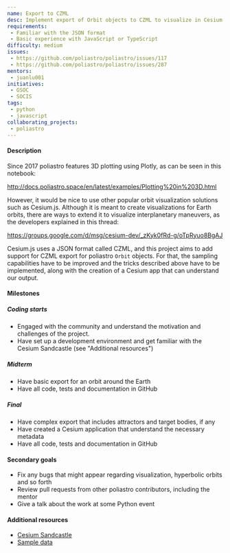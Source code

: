 ```yaml
---
name: Export to CZML
desc: Implement export of Orbit objects to CZML to visualize in Cesium.js
requirements:
 - Familiar with the JSON format
 - Basic experience with JavaScript or TypeScript
difficulty: medium
issues:
 - https://github.com/poliastro/poliastro/issues/117
 - https://github.com/poliastro/poliastro/issues/287
mentors:
 - juanlu001
initiatives:
 - GSOC
 - SOCIS
tags:
 - python
 - javascript
collaborating_projects:
 - poliastro
---
```


#### Description

Since 2017 poliastro features 3D plotting using Plotly, as can be seen in this
notebook:

http://docs.poliastro.space/en/latest/examples/Plotting%20in%203D.html

However, it would be nice to use other popular orbit visualization solutions
such as Cesium.js. Although it is meant to create visualizations for Earth
orbits, there are ways to extend it to visualize interplanetary maneuvers,
as the developers explained in this thread:

https://groups.google.com/d/msg/cesium-dev/_zKyk0fRd-g/oTpRyuo8BgAJ

Cesium.js uses a JSON format called CZML, and this project aims to add
support for CZML export for poliastro `Orbit` objects. For that, the
sampling capabilities have to be improved and the tricks described above
have to be implemented, along with the creation of a Cesium app that can
understand our output.

#### Milestones

##### Coding starts

* Engaged with the community and understand the motivation and challenges of
  the project.
* Have set up a development environment and get familiar with the Cesium
  Sandcastle (see "Additional resources")

##### Midterm

* Have basic export for an orbit around the Earth
* Have all code, tests and documentation in GitHub

##### Final

* Have complex export that includes attractors and target bodies, if any
* Have created a Cesium application that understand the necessary metadata
* Have all code, tests and documentation in GitHub

#### Secondary goals

* Fix any bugs that might appear regarding visualization, hyperbolic orbits and so forth
* Review pull requests from other poliastro contributors, including the mentor
* Give a talk about the work at some Python event

#### Additional resources

* [Cesium Sandcastle](https://cesiumjs.org/Cesium/Build/Apps/Sandcastle/index.html?src=CZML.html&label=DataSources)
* [Sample data](https://github.com/AnalyticalGraphicsInc/cesium/blob/master/Apps/SampleData/simple.czml)
